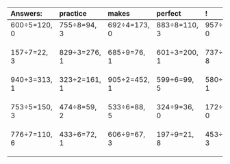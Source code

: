| Answers: | practice | makes | perfect | ! |
| :--- | :--- | :--- | :--- | :--- |
| 600÷5=120, 0 | 755÷8=94, 3 | 692÷4=173, 0 | 883÷8=110, 3 | 957÷3=319, 0 | 
|   |   |   |   |   | 
|   |   |   |   |   | 
|   |   |   |   |   | 
| 157÷7=22, 3 | 829÷3=276, 1 | 685÷9=76, 1 | 601÷3=200, 1 | 737÷9=81, 8 | 
|   |   |   |   |   | 
|   |   |   |   |   | 
|   |   |   |   |   | 
| 940÷3=313, 1 | 323÷2=161, 1 | 905÷2=452, 1 | 599÷6=99, 5 | 580÷3=193, 1 | 
|   |   |   |   |   | 
|   |   |   |   |   | 
|   |   |   |   |   | 
| 753÷5=150, 3 | 474÷8=59, 2 | 533÷6=88, 5 | 324÷9=36, 0 | 172÷2=86, 0 | 
|   |   |   |   |   | 
|   |   |   |   |   | 
|   |   |   |   |   | 
| 776÷7=110, 6 | 433÷6=72, 1 | 606÷9=67, 3 | 197÷9=21, 8 | 453÷9=50, 3 | 
|   |   |   |   |   | 
|   |   |   |   |   | 
|   |   |   |   |   | 
